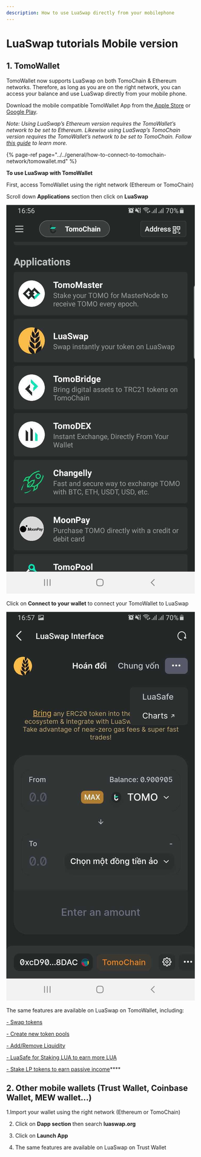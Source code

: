 ```yaml
---
description: How to use LuaSwap directly from your mobilephone
---
```


# LuaSwap tutorials Mobile version

## 1. **TomoWallet**

TomoWallet now supports LuaSwap on both TomoChain & Ethereum networks. Therefore, as long as you are on the right network, you can access your balance and use LuaSwap directly from your mobile phone. 

Download the mobile compatible TomoWallet App from the[ Apple Store](https://itunes.apple.com/vn/app/tomo-wallet/id1436476145) or[ Google Play](https://play.google.com/store/apps/details?id=com.tomochain.wallet).

_Note: Using LuaSwap’s Ethereum version requires the TomoWallet’s network to be set to Ethereum. Likewise using LuaSwap’s TomoChain version requires the TomoWallet’s network to be set to TomoChain. Follow_ [_this guide_](https://docs.tomochain.com/general/how-to-connect-to-tomochain-network/tomowallet) _to learn more._

{% page-ref page="../../general/how-to-connect-to-tomochain-network/tomowallet.md" %}

**To use LuaSwap with TomoWallet**  


First, access TomoWallet using the right network \(Ethereum or TomoChain\) 

Scroll down **Applications** section then click on **LuaSwap**

![](../../.gitbook/assets/screenshot_20210311-165617_tomo-wallet.jpg)

Click on **Connect to your wallet** to connect your TomoWallet to LuaSwap

![](../../.gitbook/assets/screenshot_20210311-165739_tomo-wallet.jpg)

The same features are available on LuaSwap on TomoWallet, including: 

[- Swap tokens ](https://docs.tomochain.com/luaswap/tutorial/how-to-swap-your-token-on-luaswap)

[- Create new token pools ](https://docs.tomochain.com/luaswap/tutorial/how-to-create-a-new-pair-on-luaswap)

[- Add/Remove Liquidity ](https://docs.tomochain.com/luaswap/tutorial/how-to-add-remove-liquidity-on-luaswap)

[- LuaSafe for Staking LUA to earn more LUA](https://docs.tomochain.com/luaswap/luasafe)

[- Stake LP tokens to earn passive income](https://docs.tomochain.com/luaswap/tutorial/how-to-stake-lp-token-for-lua-rewards)\*\*\*\*

## **2. Other mobile wallets \(Trust Wallet, Coinbase Wallet, MEW wallet...\)**

1.Import your wallet using the right network \(Ethereum or TomoChain\)

2. Click on **Dapp section** then search **luaswap.org**

3. Click on **Launch App**

4. The same features are available on LuaSwap on Trust Wallet   


